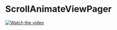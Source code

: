 # ScrollAnimateViewPager
[![Watch the video](https://i.imgur.com/vKb2F1B.png)](https://youtu.be/0YWzBQxc-KM)

